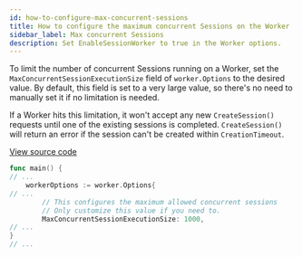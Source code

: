 ```yaml
---
id: how-to-configure-max-concurrent-sessions
title: How to configure the maximum concurrent Sessions on the Worker
sidebar_label: Max concurrent Sessions
description: Set EnableSessionWorker to true in the Worker options.
---
```


To limit the number of concurrent Sessions running on a Worker, set the `MaxConcurrentSessionExecutionSize` field of `worker.Options` to the desired value.
By default, this field is set to a very large value, so there's no need to manually set it if no limitation is needed.

If a Worker hits this limitation, it won't accept any new `CreateSession()` requests until one of the existing sessions is completed. `CreateSession()` will return an error if the session can't be created within `CreationTimeout`.

<a class="dacx-source-link" href="https://github.com/temporalio/documentation-samples-go/blob/sessions/sessions/worker/main_dacx.go">View source code</a>

```go
func main() {
// ...
	workerOptions := worker.Options{
// ...
		// This configures the maximum allowed concurrent sessions
		// Only customize this value if you need to.
		MaxConcurrentSessionExecutionSize: 1000,
// ...
}
// ...
```
